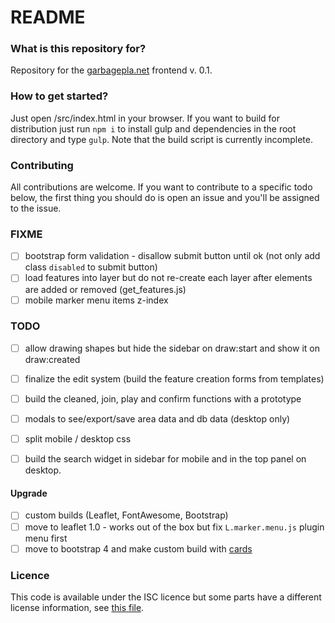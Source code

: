 # README #

### What is this repository for?
Repository for the [garbagepla.net](http://www.garbagepla.net) frontend v. 0.1.

### How to get started?
Just open /src/index.html in your browser. If you want to build for distribution just run `npm i` to install gulp and dependencies in the root directory and type `gulp`. Note that the build script is currently incomplete.

### Contributing
All contributions are welcome. If you want to contribute to a specific todo below, the first thing you should do is open an issue and you'll be assigned to the issue.

### FIXME
- [ ] bootstrap form validation - disallow submit button until ok (not only add class `disabled` to submit button)
- [ ] load features into layer but do not re-create each layer after elements are added or removed (get_features.js) 
- [ ] mobile marker menu items z-index

### TODO
- [ ] allow drawing shapes but hide the sidebar on draw:start and show it on draw:created
- [ ] finalize the edit system (build the feature creation forms from templates)
- [ ] build the cleaned, join, play and confirm functions with a prototype
- [ ] modals to see/export/save area data and db data (desktop only)
- [ ] split mobile / desktop css
- [ ] build the search widget in sidebar for mobile and in the top panel on desktop.


#### Upgrade
- [ ] custom builds (Leaflet, FontAwesome, Bootstrap)
- [ ] move to leaflet 1.0 - works out of the box but fix `L.marker.menu.js` plugin menu first
- [ ] move to bootstrap 4 and make custom build with [cards](http://v4-alpha.getbootstrap.com/components/card)

### Licence
This code is available under the ISC licence but some parts have a different license information, see [this file](https://github.com/garbageplanet/web-ui/blob/dev/license.md).